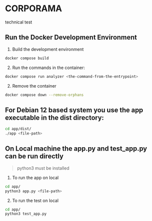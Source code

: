 # CORPORAMA

technical test

## Run the Docker Development Environment

1. Build the development environment

```bash
docker compose build
```

2. Run the commands in the container:

```bash
docker compose run analyzer <the-command-from-the-entrypoint>
```

2. Remove the container

```bash
docker compose down --remove-orphans
```

## For Debian 12 based system you use the app executable in the dist directory:

```bash
cd app/dist/
./app <file-path>
```

## On Local machine the app.py and test_app.py can be run directly
> python3 must be installed

1. To run the app on local

```bash
cd app/
python3 app.py <file-path>
```

2. To run the test on local

```bash
cd app/
python3 test_app.py
```
